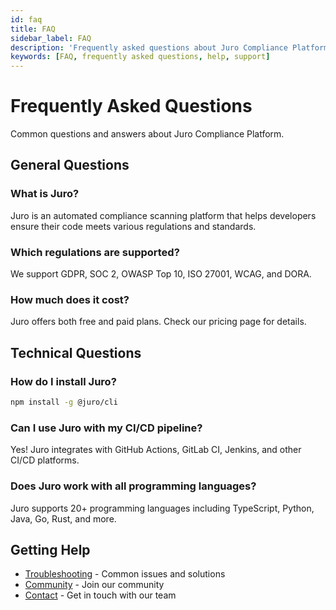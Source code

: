 ```yaml
---
id: faq
title: FAQ
sidebar_label: FAQ
description: 'Frequently asked questions about Juro Compliance Platform'
keywords: [FAQ, frequently asked questions, help, support]
---
```


# Frequently Asked Questions

Common questions and answers about Juro Compliance Platform.

## General Questions

### What is Juro?
Juro is an automated compliance scanning platform that helps developers ensure their code meets various regulations and standards.

### Which regulations are supported?
We support GDPR, SOC 2, OWASP Top 10, ISO 27001, WCAG, and DORA.

### How much does it cost?
Juro offers both free and paid plans. Check our pricing page for details.

## Technical Questions

### How do I install Juro?
```bash
npm install -g @juro/cli
```

### Can I use Juro with my CI/CD pipeline?
Yes! Juro integrates with GitHub Actions, GitLab CI, Jenkins, and other CI/CD platforms.

### Does Juro work with all programming languages?
Juro supports 20+ programming languages including TypeScript, Python, Java, Go, Rust, and more.

## Getting Help

- [Troubleshooting](/docs/support/troubleshooting) - Common issues and solutions
- [Community](/docs/support/community) - Join our community
- [Contact](/docs/support/contact) - Get in touch with our team
